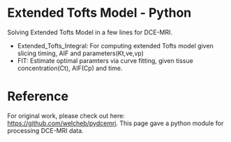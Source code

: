 # Extended Tofts Model - Python
Solving Extended Tofts Model in a few lines for DCE-MRI.
- Extended_Tofts_Integral: For computing extended Tofts model given slicing timing, AIF and parameters(Kt,ve,vp)
- FIT: Estimate optimal paramters via curve fitting, given tissue concentration(Ct), AIF(Cp) and time.

# Reference 
For original work, please check out here: https://github.com/welcheb/pydcemri. This page gave a python module for processing DCE-MRI data.
